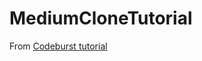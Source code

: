 # MediumCloneTutorial

From [Codeburst tutorial](https://codeburst.io/build-simple-medium-com-on-node-js-and-react-js-a278c5192f47)
